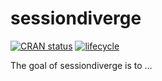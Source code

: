 
<!-- README.md is generated from README.Rmd. Please edit that file -->

# sessiondiverge

[![CRAN
status](https://www.r-pkg.org/badges/version/sessiondiverge)](https://cran.r-project.org/package=sessiondiverge)
[![lifecycle](https://img.shields.io/badge/lifecycle-experimental-orange.svg)](https://www.tidyverse.org/lifecycle/#experimental)

The goal of sessiondiverge is to …
